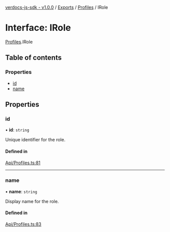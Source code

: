 [verdocs-js-sdk - v1.0.0](../README.md) / [Exports](../modules.md) / [Profiles](../modules/Profiles.md) / IRole

# Interface: IRole

[Profiles](../modules/Profiles.md).IRole

## Table of contents

### Properties

- [id](Profiles.IRole.md#id)
- [name](Profiles.IRole.md#name)

## Properties

### id

• **id**: `string`

Unique identifier for the role.

#### Defined in

[Api/Profiles.ts:81](https://github.com/Verdocs/js-sdk/blob/6ec87bd/src/Api/Profiles.ts#L81)

___

### name

• **name**: `string`

Display name for the role.

#### Defined in

[Api/Profiles.ts:83](https://github.com/Verdocs/js-sdk/blob/6ec87bd/src/Api/Profiles.ts#L83)
